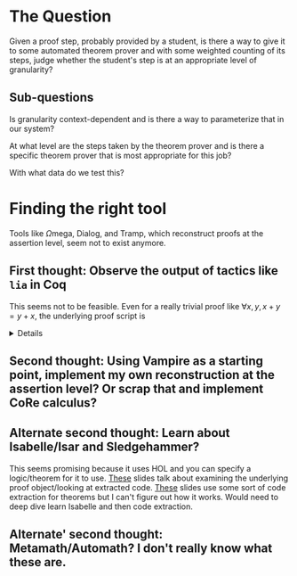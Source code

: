 # The Question

Given a proof step, probably provided by a student, is there a way to give it to
some automated theorem prover and with some weighted counting of its steps,
judge whether the student's step is at an appropriate level of granularity?

## Sub-questions

Is granularity context-dependent and is there a way to parameterize that in our
system?

At what level are the steps taken by the theorem prover and is there a specific
theorem prover that is most appropriate for this job?

With what data do we test this?

# Finding the right tool

Tools like $\Omega\text{mega}$, Dialog, and Tramp, which reconstruct proofs at the
assertion level, seem not to exist anymore.

## First thought: Observe the output of tactics like `lia` in Coq

This seems not to be feasible. Even for a really trivial proof like $\forall x,
y, x + y = y + x$, the underlying proof script is

<details>

```
simpler_arith =
fun x y : nat =>
ZifyClasses.rew_iff_rev (x + y = y + x)
  (BinInt.Z.add (BinInt.Z.of_nat x) (BinInt.Z.of_nat y) = BinInt.Z.add (BinInt.Z.of_nat y) (BinInt.Z.of_nat x))
  (ZifyClasses.mkrel nat BinNums.Z eq BinInt.Z.of_nat eq (fun x0 y0 : nat => iff_sym (Znat.Nat2Z.inj_iff x0 y0))
     (x + y) (BinInt.Z.add (BinInt.Z.of_nat x) (BinInt.Z.of_nat y))
     (ZifyClasses.mkapp2 nat nat nat BinNums.Z BinNums.Z BinNums.Z PeanoNat.Nat.add BinInt.Z.of_nat BinInt.Z.of_nat
        BinInt.Z.of_nat BinInt.Z.add Znat.Nat2Z.inj_add x (BinInt.Z.of_nat x) eq_refl y 
        (BinInt.Z.of_nat y) eq_refl) (y + x) (BinInt.Z.add (BinInt.Z.of_nat y) (BinInt.Z.of_nat x))
     (ZifyClasses.mkapp2 nat nat nat BinNums.Z BinNums.Z BinNums.Z PeanoNat.Nat.add BinInt.Z.of_nat BinInt.Z.of_nat
        BinInt.Z.of_nat BinInt.Z.add Znat.Nat2Z.inj_add y (BinInt.Z.of_nat y) eq_refl x 
        (BinInt.Z.of_nat x) eq_refl))
  (let cstr : BinInt.Z.le BinNums.Z0 (BinInt.Z.of_nat y) := Znat.Nat2Z.is_nonneg y in
   let cstr0 : BinInt.Z.le BinNums.Z0 (BinInt.Z.of_nat x) := Znat.Nat2Z.is_nonneg x in
   let __arith : forall __x2 __x1 : BinNums.Z, BinInt.Z.add __x1 __x2 = BinInt.Z.add __x2 __x1 :=
     fun __x2 __x1 : BinNums.Z =>
     let __wit := nil in
     let __varmap := VarMap.Branch (VarMap.Elt __x2) __x1 VarMap.Empty in
     let __ff :=
       Tauto.A Tauto.isProp
         {|
           RingMicromega.Flhs := EnvRing.PEadd (EnvRing.PEX BinNums.xH) (EnvRing.PEX (BinNums.xO BinNums.xH));
           RingMicromega.Fop := RingMicromega.OpEq;
           RingMicromega.Frhs := EnvRing.PEadd (EnvRing.PEX (BinNums.xO BinNums.xH)) (EnvRing.PEX BinNums.xH)
         |} tt in
     ZMicromega.ZTautoChecker_sound __ff __wit (eq_refl <: ZMicromega.ZTautoChecker __ff __wit = true)
       (VarMap.find BinNums.Z0 __varmap) in
   __arith (BinInt.Z.of_nat y) (BinInt.Z.of_nat x))
     : forall x y : nat, x + y = y + x

Arguments simpler_arith (x y)%nat_scope
```

</details>

## Second thought: Using Vampire as a starting point, implement my own reconstruction at the assertion level? Or scrap that and implement CoRe calculus?

## Alternate second thought: Learn about Isabelle/Isar and Sledgehammer?

This seems promising because it uses HOL and you can specify a logic/theorem for
it to use. [These](https://wwwbroy.in.tum.de/~berghofe/papers/CHIT_slides.pdf)
slides talk about examining the underlying proof object/looking at extracted
code. [These](https://isabelle.in.tum.de/~berghofe/papers/TYPES2003_slides.pdf)
slides use some sort of code extraction for theorems but I can't figure out how
it works. Would need to deep dive learn Isabelle and then code extraction.

## Alternate' second thought: Metamath/Automath? I don't really know what these are.
